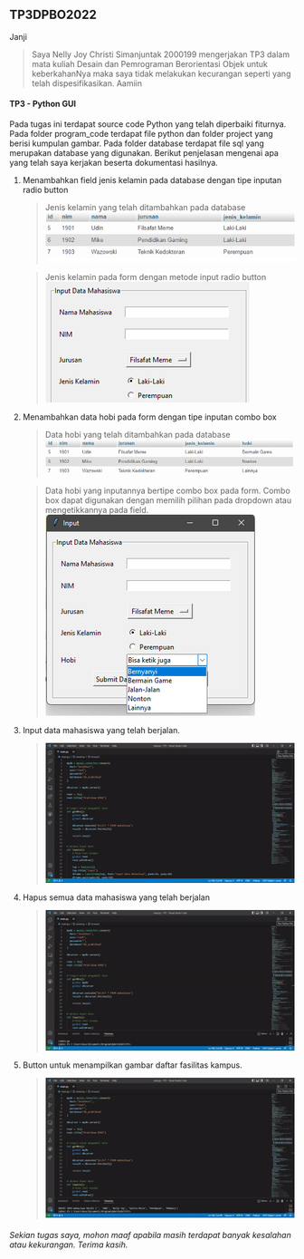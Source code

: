 ## TP3DPBO2022

Janji

>Saya Nelly Joy Christi Simanjuntak 2000199 mengerjakan TP3 dalam mata kuliah Desain dan Pemrograman Berorientasi Objek untuk keberkahanNya maka saya tidak melakukan kecurangan seperti yang telah dispesifikasikan. Aamiin

#### TP3 - Python GUI
Pada tugas ini terdapat source code Python yang telah diperbaiki fiturnya. Pada folder program_code terdapat file python dan folder project yang berisi kumpulan gambar. Pada folder database terdapat file sql yang merupakan database yang digunakan. Berikut penjelasan mengenai apa yang telah saya kerjakan beserta dokumentasi hasilnya.

1. Menambahkan field jenis kelamin pada database dengan tipe inputan radio button
   >Jenis kelamin yang telah ditambahkan pada database
   >![](assets_readme/jk_db.png)

   >Jenis kelamin pada form dengan metode input radio button <br>
   >![](assets_readme/jk_rb.png)

2. Menambahkan data hobi pada form dengan tipe inputan combo box
   >Data hobi yang telah ditambahkan pada database
   >![](assets_readme/hobi_db.png)

   >Data hobi yang inputannya bertipe combo box pada form. Combo box dapat digunakan dengan memilih pilihan pada dropdown atau mengetikkannya pada field. <br>
   >![](assets_readme/hobi_cb.png)

3. Input data mahasiswa yang telah berjalan.
   >![](assets_readme/insert.gif)

4. Hapus semua data mahasiswa yang telah berjalan
   >![](assets_readme/delete.gif)

5. Button untuk menampilkan gambar daftar fasilitas kampus.
   >![](assets_readme/gambar.gif)


   

###### Sekian tugas saya, mohon maaf apabila masih terdapat banyak kesalahan atau kekurangan. Terima kasih.
